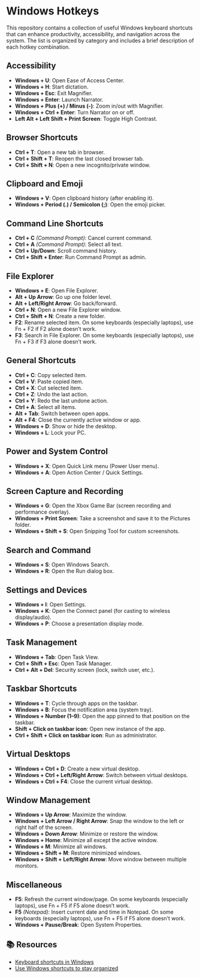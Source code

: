 # Windows Hotkeys

This repository contains a collection of useful Windows keyboard shortcuts that can enhance productivity, accessibility, and navigation across the system. The list is organized by category and includes a brief description of each hotkey combination.

## Accessibility
- **Windows + U**: Open Ease of Access Center.
- **Windows + H**: Start dictation.
- **Windows + Esc**: Exit Magnifier.
- **Windows + Enter**: Launch Narrator.
- **Windows + Plus (+) / Minus (-)**: Zoom in/out with Magnifier.
- **Windows + Ctrl + Enter**: Turn Narrator on or off.
- **Left Alt + Left Shift + Print Screen**: Toggle High Contrast.

## Browser Shortcuts
- **Ctrl + T**: Open a new tab in browser.
- **Ctrl + Shift + T**: Reopen the last closed browser tab.
- **Ctrl + Shift + N**: Open a new incognito/private window.

## Clipboard and Emoji
- **Windows + V**: Open clipboard history (after enabling it).
- **Windows + Period (.) / Semicolon (;)**: Open the emoji picker.

## Command Line Shortcuts
- **Ctrl + C** *(Command Prompt)*: Cancel current command.
- **Ctrl + A** *(Command Prompt)*: Select all text.
- **Ctrl + Up/Down**: Scroll command history.
- **Ctrl + Shift + Enter**: Run Command Prompt as admin.

## File Explorer
- **Windows + E**: Open File Explorer.
- **Alt + Up Arrow**: Go up one folder level.
- **Alt + Left/Right Arrow**: Go back/forward.
- **Ctrl + N**: Open a new File Explorer window.
- **Ctrl + Shift + N**: Create a new folder.
- **F2**: Rename selected item.  On some keyboards (especially laptops), use Fn + F2 if F2 alone doesn’t work.
- **F3**: Search in File Explorer.  On some keyboards (especially laptops), use Fn + F3 if F3 alone doesn’t work.

## General Shortcuts
- **Ctrl + C**: Copy selected item.
- **Ctrl + V**: Paste copied item.
- **Ctrl + X**: Cut selected item.
- **Ctrl + Z**: Undo the last action.
- **Ctrl + Y**: Redo the last undone action.
- **Ctrl + A**: Select all items.
- **Alt + Tab**: Switch between open apps.
- **Alt + F4**: Close the currently active window or app.
- **Windows + D**: Show or hide the desktop.
- **Windows + L**: Lock your PC.

## Power and System Control
- **Windows + X**: Open Quick Link menu (Power User menu).
- **Windows + A**: Open Action Center / Quick Settings.

## Screen Capture and Recording
- **Windows + G**: Open the Xbox Game Bar (screen recording and performance overlay).
- **Windows + Print Screen**: Take a screenshot and save it to the Pictures folder.
- **Windows + Shift + S**: Open Snipping Tool for custom screenshots.

## Search and Command
- **Windows + S**: Open Windows Search.
- **Windows + R**: Open the Run dialog box.
    
## Settings and Devices
- **Windows + I**: Open Settings.
- **Windows + K**: Open the Connect panel (for casting to wireless display/audio).
- **Windows + P**: Choose a presentation display mode.

## Task Management
- **Windows + Tab**: Open Task View.
- **Ctrl + Shift + Esc**: Open Task Manager.
- **Ctrl + Alt + Del**: Security screen (lock, switch user, etc.).

## Taskbar Shortcuts
- **Windows + T**: Cycle through apps on the taskbar.
- **Windows + B**: Focus the notification area (system tray).
- **Windows + Number (1–9)**: Open the app pinned to that position on the taskbar.
- **Shift + Click on taskbar icon**: Open new instance of the app.
- **Ctrl + Shift + Click on taskbar icon**: Run as administrator.

## Virtual Desktops
- **Windows + Ctrl + D**: Create a new virtual desktop.
- **Windows + Ctrl + Left/Right Arrow**: Switch between virtual desktops.
- **Windows + Ctrl + F4**: Close the current virtual desktop.

## Window Management
- **Windows + Up Arrow**: Maximize the window.
- **Windows + Left Arrow / Right Arrow**: Snap the window to the left or right half of the screen.
- **Windows + Down Arrow**: Minimize or restore the window.
- **Windows + Home**: Minimize all except the active window.
- **Windows + M**: Minimize all windows.
- **Windows + Shift + M**: Restore minimized windows.
- **Windows + Shift + Left/Right Arrow**: Move window between multiple monitors.

## Miscellaneous
- **F5**: Refresh the current window/page. On some keyboards (especially laptops), use Fn + F5 if F5 alone doesn’t work.
- **F5** *(Notepad)*: Insert current date and time in Notepad. On some keyboards (especially laptops), use Fn + F5 if F5 alone doesn’t work.
- **Windows + Pause/Break**: Open System Properties.
  
## 📚 Resources
- [Keyboard shortcuts in Windows](https://support.microsoft.com/en-us/windows/keyboard-shortcuts-in-windows-dcc61a57-8ff0-cffe-9796-cb9706c75eec)
- [Use Windows shortcuts to stay organized](https://www.microsoft.com/en-us/windows/tips/windows-shortcuts)
